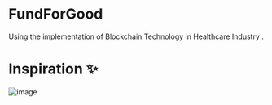 # FundForGood

Using the implementation of Blockchain Technology in Healthcare Industry .

# Inspiration ✨

![image](https://user-images.githubusercontent.com/64789514/166096534-1b4b05d5-560b-491b-9b34-686fbe5d6668.png)

